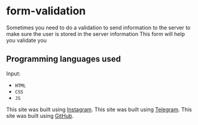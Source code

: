 # form-validation

Sometimes you need to do a validation to send information to the server to make sure the user is stored in the server information   This form will help you validate you

## Programming languages used ##
Input:
- `HTML`
- `CSS`
- `JS`

This site was built using [Instagram](https://instagram.com/bhrad2006).
This site was built using [Telegram](https://t.me/bhradhashemi).
This site was built using [GitHub](https://pages.github.com/Behrad07).
